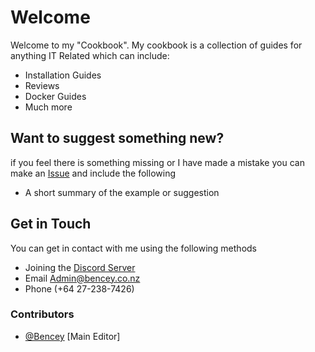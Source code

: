 # Welcome



Welcome to my "Cookbook". My cookbook is a collection of guides for anything IT Related which can include: 

* Installation Guides
* Reviews
* Docker Guides 
* Much more



## Want to suggest something new?

if you feel there is something missing or I have made a mistake you can make an [Issue]() and include the following

* A short summary of the example or suggestion



## Get in Touch

You can get in contact with me using the following methods

* Joining the [Discord Server](https://chat.bencey.co.nz)
* Email [Admin@bencey.co.nz](mailto:admin@bencey.co.nz)
* Phone (+64 27-238-7426)


### Contributors

* [@Bencey](https://github.com/Bencey) [Main Editor]
